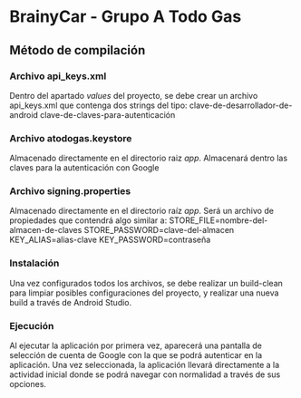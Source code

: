 # BrainyCar - Grupo A Todo Gas

## Método de compilación

### Archivo api_keys.xml

Dentro del apartado _values_ del proyecto, se debe crear un archivo api_keys.xml que contenga dos strings del tipo:
<string name="general_key">clave-de-desarrollador-de-android</string>
<string name="server_client_id">clave-de-claves-para-autenticación</string>

### Archivo atodogas.keystore

Almacenado directamente en el directorio raiz _app_.
Almacenará dentro las claves para la autenticación con Google

### Archivo signing.properties

Almacenado directamente en el directorio raíz _app_.
Será un archivo de propiedades que contendrá algo similar a:
STORE_FILE=nombre-del-almacen-de-claves
STORE_PASSWORD=clave-del-almacen
KEY_ALIAS=alias-clave
KEY_PASSWORD=contraseña

### Instalación

Una vez configurados todos los archivos, se debe realizar un build-clean para limpiar posibles configuraciones del proyecto, y realizar una nueva build a través de Android Studio.

### Ejecución

Al ejecutar la aplicación por primera vez, aparecerá una pantalla de selección de cuenta de Google con la que se podrá autenticar en la aplicación.
Una vez seleccionada, la aplicación llevará directamente a la actividad inicial donde se podrá navegar con normalidad a través de sus opciones.
